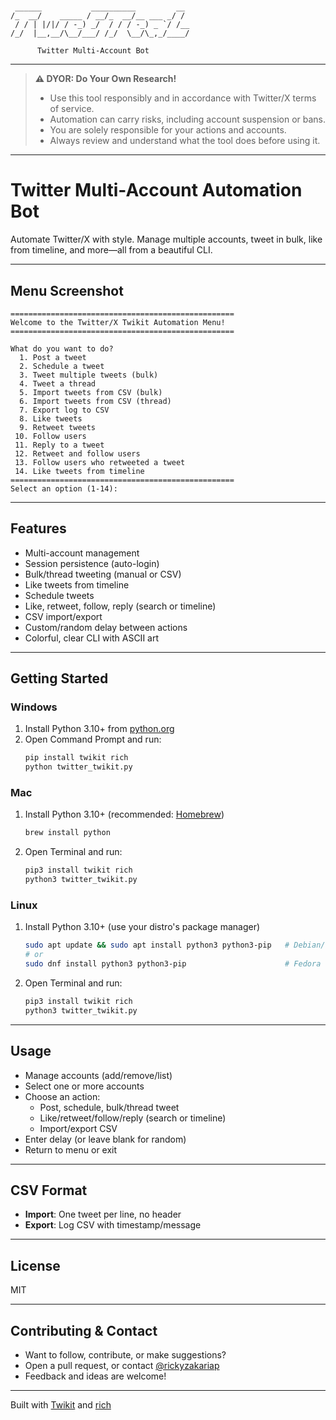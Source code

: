#

```
 ______           __________         __ 
/_  __/    _____ / __/_  __/__ ___ _/ / 
 / / | |/|/ / -_) _/  / / / -_) _ `/ /__
/_/  |__,__/\__/___/ /_/  \__/\_,_/____/
                                         
      Twitter Multi-Account Bot
```

---

> **⚠️ DYOR: Do Your Own Research!**
>
> - Use this tool responsibly and in accordance with Twitter/X terms of service.
> - Automation can carry risks, including account suspension or bans.
> - You are solely responsible for your actions and accounts.
> - Always review and understand what the tool does before using it.

---

# Twitter Multi-Account Automation Bot

Automate Twitter/X with style. Manage multiple accounts, tweet in bulk, like from timeline, and more—all from a beautiful CLI.

---

## Menu Screenshot

```
==================================================
Welcome to the Twitter/X Twikit Automation Menu!
==================================================

What do you want to do?
  1. Post a tweet
  2. Schedule a tweet
  3. Tweet multiple tweets (bulk)
  4. Tweet a thread
  5. Import tweets from CSV (bulk)
  6. Import tweets from CSV (thread)
  7. Export log to CSV
  8. Like tweets
  9. Retweet tweets
 10. Follow users
 11. Reply to a tweet
 12. Retweet and follow users
 13. Follow users who retweeted a tweet
 14. Like tweets from timeline
==================================================
Select an option (1-14):
```

---

## Features

- Multi-account management
- Session persistence (auto-login)
- Bulk/thread tweeting (manual or CSV)
- Like tweets from timeline
- Schedule tweets
- Like, retweet, follow, reply (search or timeline)
- CSV import/export
- Custom/random delay between actions
- Colorful, clear CLI with ASCII art

---

## Getting Started

### Windows
1. Install Python 3.10+ from [python.org](https://www.python.org/downloads/windows/)
2. Open Command Prompt and run:
   ```sh
   pip install twikit rich
   python twitter_twikit.py
   ```

### Mac
1. Install Python 3.10+ (recommended: [Homebrew](https://brew.sh/))
   ```sh
   brew install python
   ```
2. Open Terminal and run:
   ```sh
   pip3 install twikit rich
   python3 twitter_twikit.py
   ```

### Linux
1. Install Python 3.10+ (use your distro's package manager)
   ```sh
   sudo apt update && sudo apt install python3 python3-pip   # Debian/Ubuntu
   # or
   sudo dnf install python3 python3-pip                      # Fedora
   ```
2. Open Terminal and run:
   ```sh
   pip3 install twikit rich
   python3 twitter_twikit.py
   ```

---

## Usage

- Manage accounts (add/remove/list)
- Select one or more accounts
- Choose an action:
  - Post, schedule, bulk/thread tweet
  - Like/retweet/follow/reply (search or timeline)
  - Import/export CSV
- Enter delay (or leave blank for random)
- Return to menu or exit

---

## CSV Format
- **Import**: One tweet per line, no header
- **Export**: Log CSV with timestamp/message

---

## License
MIT

---

## Contributing & Contact

- Want to follow, contribute, or make suggestions?
- Open a pull request, or contact [@rickyzakariap](https://twitter.com/rickyzakariap)
- Feedback and ideas are welcome!

---

Built with [Twikit](https://github.com/d60/twikit) and [rich](https://github.com/Textualize/rich) 